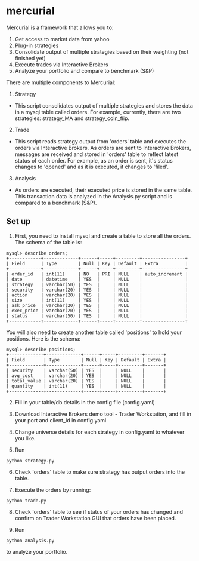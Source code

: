 # mercurial

Mercurial is a framework that allows you to:

1. Get access to market data from yahoo
2. Plug-in strategies
3. Consolidate output of multiple strategies based on their weighting (not finished yet)
4. Execute trades via Interactive Brokers
5. Analyze your portfolio and compare to benchmark (S&P)

There are multiple components to Mercurial:

1. Strategy
  * This script consolidates output of multiple strategies and stores the data in a mysql table called orders. For example, currently, there are two strategies: strategy_MA and strategy_coin_flip.
2. Trade
  * This script reads strategy output from 'orders' table and executes the orders via Interactive Brokers. As orders are sent to Interactive Brokers, messages are received and stored in 'orders' table to reflect latest status of each order. For example, as an order is sent, it's status changes to 'opened' and as it is executed, it changes to 'filed'.
3. Analysis
  * As orders are executed, their executed price is stored in the same table. This transaction data is analyzed in the Analysis.py script and is compared to a benchmark (S&P).


## Set up

1. First, you need to install mysql and create a table to store all the orders. The schema of the table is:

 ```
 mysql> describe orders;
 +------------+-------------+------+-----+---------+----------------+
 | Field      | Type        | Null | Key | Default | Extra          |
 +------------+-------------+------+-----+---------+----------------+
 | order_id   | int(11)     | NO   | PRI | NULL    | auto_increment |
 | date       | datetime    | YES  |     | NULL    |                |
 | strategy   | varchar(50) | YES  |     | NULL    |                |
 | security   | varchar(20) | YES  |     | NULL    |                |
 | action     | varchar(20) | YES  |     | NULL    |                |
 | size       | int(11)     | YES  |     | NULL    |                |
 | ask_price  | varchar(20) | YES  |     | NULL    |                |
 | exec_price | varchar(20) | YES  |     | NULL    |                |
 | status     | varchar(50) | YES  |     | NULL    |                |
 +------------+-------------+------+-----+---------+----------------+

 ```

You will also need to create another table called 'positions' to hold your positions. Here is the schema:

 ```
 mysql> describe positions;
 +-------------+-------------+------+-----+---------+-------+
 | Field       | Type        | Null | Key | Default | Extra |
 +-------------+-------------+------+-----+---------+-------+
 | security    | varchar(50) | YES  |     | NULL    |       |
 | avg_cost    | varchar(20) | YES  |     | NULL    |       |
 | total_value | varchar(20) | YES  |     | NULL    |       |
 | quantity    | int(11)     | YES  |     | NULL    |       |
 +-------------+-------------+------+-----+---------+-------+
 ```

2. Fill in your table/db details in the config file (config.yaml)

3. Download Interactive Brokers demo tool - Trader Workstation, and fill in your port and client_id in config.yaml

4. Change universe details for each strategy in config.yaml to whatever you like.

5. Run

 ```
 python strategy.py
 ```

6. Check 'orders' table to make sure strategy has output orders into the table.

7. Execute the orders by running:

 ```
 python trade.py
 ```

8. Check 'orders' table to see if status of your orders has changed and confirm on Trader Workstation GUI that orders have been placed.

9. Run 
 ```
 python analysis.py
 ```
to analyze your portfolio.
